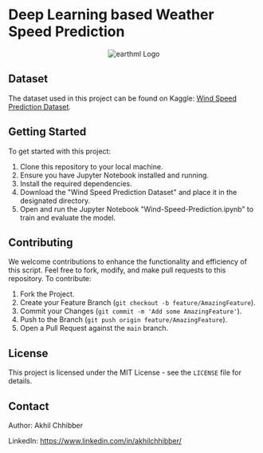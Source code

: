 # Deep Learning based Weather Speed Prediction
<p align="center">
  <img src="https://github.com/akhilchibber/Wind-Speed-Prediction/blob/main/Windmill.gif?raw=true" alt="earthml Logo">
</p>

## Dataset
The dataset used in this project can be found on Kaggle: [Wind Speed Prediction Dataset](https://www.kaggle.com/datasets/fedesoriano/wind-speed-prediction-dataset). 

## Getting Started
To get started with this project:

1. Clone this repository to your local machine.
2. Ensure you have Jupyter Notebook installed and running.
3. Install the required dependencies.
4. Download the "Wind Speed Prediction Dataset" and place it in the designated directory.
5. Open and run the Jupyter Notebook "Wind-Speed-Prediction.ipynb" to train and evaluate the model.

## Contributing
We welcome contributions to enhance the functionality and efficiency of this script. Feel free to fork, modify, and make pull requests to this repository. To contribute:

1. Fork the Project.
2. Create your Feature Branch (`git checkout -b feature/AmazingFeature`).
3. Commit your Changes (`git commit -m 'Add some AmazingFeature'`).
4. Push to the Branch (`git push origin feature/AmazingFeature`).
5. Open a Pull Request against the `main` branch.

## License

This project is licensed under the MIT License - see the `LICENSE` file for details.

## Contact

Author: Akhil Chhibber

LinkedIn: https://www.linkedin.com/in/akhilchhibber/
